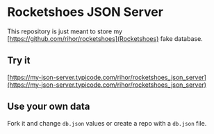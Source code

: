# Rocketshoes JSON Server

This repository is just meant to store my [https://github.com/rihor/rocketshoes](Rocketshoes) fake database.

## Try it

[https://my-json-server.typicode.com/rihor/rocketshoes_json_server](https://my-json-server.typicode.com/rihor/rocketshoes_json_server)

## Use your own data

Fork it and change `db.json` values or create a repo with a `db.json` file.
